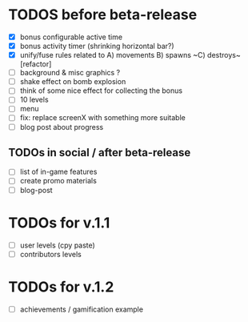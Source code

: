# TODOS before beta-release

- [x] bonus configurable active time
- [x] bonus activity timer (shrinking horizontal bar?)
- [x] unify/fuse rules related to A) movements B) spawns ~C) destroys~ [refactor]
- [ ] background & misc graphics ?
- [ ] shake effect on bomb explosion
- [ ] think of some nice effect for collecting the bonus
- [ ] 10 levels
- [ ] menu
- [ ] fix: replace screenX with something more suitable
- [ ] blog post about progress

## TODOs in social / after beta-release
- [ ] list of in-game features
- [ ] create promo materials
- [ ] blog-post

# TODOs for v.1.1
- [ ] user levels (cpy paste)
- [ ] contributors levels

# TODOs for v.1.2
- [ ] achievements / gamification example